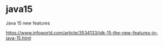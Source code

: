 # java15
Java 15 new features

https://www.infoworld.com/article/3534133/jdk-15-the-new-features-in-java-15.html
